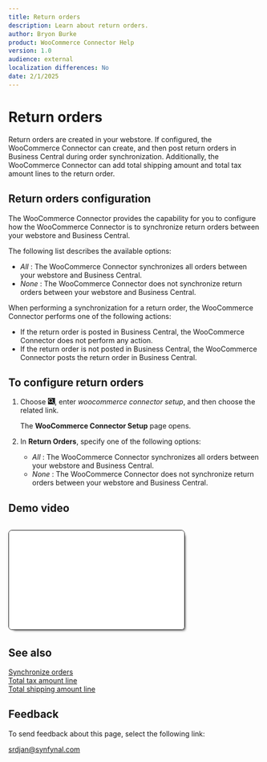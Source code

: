 ```yaml
---
title: Return orders
description: Learn about return orders.
author: Bryon Burke
product: WooCommerce Connector Help
version: 1.0
audience: external
localization differences: No
date: 2/1/2025
---
```


<!-- markdownlint-disable MD006 MD007 MD009 MD024 MD025 MD033 -->
<!--// cspell:ignore  markdownlint allowfullscreen keyframes webstore woocommerce autoplay -->

# Return orders

Return orders are created in your webstore. If configured, the WooCommerce Connector can create, and then post return orders in Business Central during order synchronization. Additionally, the WooCommerce Connector can add total shipping amount and total tax amount lines to the return order.

## Return orders configuration

The WooCommerce Connector provides the capability for you to configure how the WooCommerce Connector is to synchronize return orders between your webstore and Business Central.

The following list describes the available options:

- <i>All</i> : The WooCommerce Connector synchronizes all orders between your webstore and Business Central.
- <i>None</i> : The WooCommerce Connector does not synchronize return orders between your webstore and Business Central.

When performing a synchronization for a return order, the WooCommerce Connector performs one of the following actions:

- If the return order is posted in Business Central, the WooCommerce Connector does not perform any action.
- If the return order is not posted in Business Central, the WooCommerce Connector posts the return order in Business Central.

## To configure return orders

1. Choose ![Lightbulb that opens the Tell Me feature.](media/ui-search/search_small.png "Tell me what you want to do"), enter <i>woocommerce connector setup</i>, and then choose the related link.

   The <b>WooCommerce Connector Setup</b> page opens.

1. In <b>Return Orders</b>, specify one of the following options:
     - <i>All</i> : The WooCommerce Connector synchronizes all orders between your webstore and Business Central.
     - <i>None</i> : The WooCommerce Connector does not synchronize return orders between your webstore and Business Central.

## Demo video

<iframe width="350" height="197" loading="lazy" src="media/videos/return-orders/return-orders.html" title="Return orders"  allow="accelerometer; autoplay; clipboard-write; encrypted-media; gyroscope; picture-in-picture" allowfullscreen style="border:1px solid; border-color:#0a0a0a;box-shadow:5px 5px 5px -5px #0a0a0a;border-radius:7px;margin-block-start:1em"></iframe>

## See also

[Synchronize orders](synchronize-orders.md)  
[Total tax amount line](total-tax-amount-line.md)  
[Total shipping amount line](total-shipping-amount-line.md)  

## Feedback

To send feedback about this page, select the following link:

[srdjan@synfynal.com](mailto:srdjan@synfynal.com?subject=Documentation%20Feedback%20Product%20Docs:%20return-orders)

